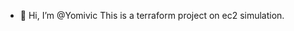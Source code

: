 - 👋 Hi, I’m @Yomivic
This is a terraform project on ec2 simulation.


<!---
Yomivic/Yomivic is a ✨ special ✨ repository because its `README.md` (this file) appears on your GitHub profile.
You can click the Preview link to take a look at your changes.
--->
